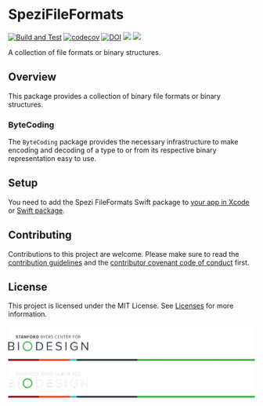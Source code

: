 <!--
                  
This source file is part of the SpeziFileFormats open source project

SPDX-FileCopyrightText: 2022 Stanford University and the project authors (see CONTRIBUTORS.md)

SPDX-License-Identifier: MIT
             
-->

# SpeziFileFormats

[![Build and Test](https://github.com/StanfordSpezi/SpeziFileFormats/actions/workflows/build-and-test.yml/badge.svg)](https://github.com/StanfordSpezi/SpeziFileFormats/actions/workflows/build-and-test.yml)
[![codecov](https://codecov.io/gh/StanfordSpezi/SpeziFileFormats/graph/badge.svg?token=vpaJuMzVxt)](https://codecov.io/gh/StanfordSpezi/SpeziFileFormats)
[![DOI](https://zenodo.org/badge/DOI/10.5281/zenodo.10724947.svg)](https://doi.org/10.5281/zenodo.10724947)
[![](https://img.shields.io/endpoint?url=https%3A%2F%2Fswiftpackageindex.com%2Fapi%2Fpackages%2FStanfordBDHG%2FSwiftPackageTemplate%2Fbadge%3Ftype%3Dswift-versions)](https://swiftpackageindex.com/StanfordBDHG/SwiftPackageTemplate)
[![](https://img.shields.io/endpoint?url=https%3A%2F%2Fswiftpackageindex.com%2Fapi%2Fpackages%2FStanfordBDHG%2FSwiftPackageTemplate%2Fbadge%3Ftype%3Dplatforms)](https://swiftpackageindex.com/StanfordBDHG/SwiftPackageTemplate)

A collection of file formats or binary structures.

## Overview

This package provides a collection of binary file formats or binary structures.

### ByteCoding

The `ByteCoding` package provides the necessary infrastructure to make encoding and decoding of a type to or from its
respective binary representation easy to use.

## Setup

You need to add the Spezi FileFormats Swift package to
[your app in Xcode](https://developer.apple.com/documentation/xcode/adding-package-dependencies-to-your-app#) or
[Swift package](https://developer.apple.com/documentation/xcode/creating-a-standalone-swift-package-with-xcode#Add-a-dependency-on-another-Swift-package).


## Contributing

Contributions to this project are welcome. Please make sure to read the [contribution guidelines](https://github.com/StanfordSpezi/.github/blob/main/CONTRIBUTING.md) and the [contributor covenant code of conduct](https://github.com/StanfordSpezi/.github/blob/main/CODE_OF_CONDUCT.md) first.


## License

This project is licensed under the MIT License. See [Licenses](https://github.com/StanfordSpezi/SpeziFileFormats/tree/main/LICENSES) for more information.

![Spezi Footer](https://raw.githubusercontent.com/StanfordSpezi/.github/main/assets/FooterLight.png#gh-light-mode-only)
![Spezi Footer](https://raw.githubusercontent.com/StanfordSpezi/.github/main/assets/FooterDark.png#gh-dark-mode-only)
